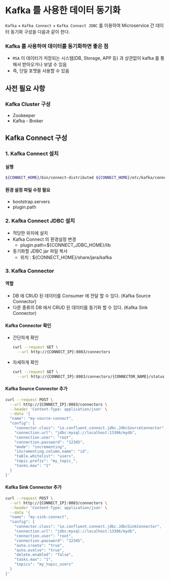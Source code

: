 # Kafka 를 사용한 데이터 동기화



  `Kafka` + `Kafka Connect` + `Kafka Connect JDBC` 를 이용하여 Microservice 간 데이터 동기화 구성을 다음과 같이 한다.



### Kafka 를 사용하여 데이터를 동기화하면 좋은 점

* `MSA` 이 데이터가 저장되는 시스템(DB, Storage, APP 등) 과 상관없이 kafka 를 통해서 받아오거나 보낼 수 있음
* 즉, 단일 포맷을 사용할 수 있음



## 사전 필요 사항

### Kafka Cluster 구성

* Zookeeper
* Kafka - Broker





## Kafka Connect  구성



### 1. Kafka Connect 설치

#### 실행

```sh
${CONNECT_HOME}/bin/connect-distributed ${CONNECT_HOME}/etc/kafka/connect-distributed.properties
```



#### 환경 설정 파일 수정 필요

* bootstrap.servers
* plugin.path



### 2. Kafka Connect JDBC 설치

* 적당한 위치에 설치
* Kafka Connect 의 환경설정 변경
  * plugin.path=${CONNECT_JDBC_HOME}/lib
* 동기화할 JDBC jar 파일 복사
  * 위치 : ${CONNECT_HOME}/share/jara/kafka



### 3. Kafka Connector

#### 역할

* DB 에 CRUD 된 데이터를 Consumer 에 전달 할 수 있다. (Kafka Source Connector)
* 다른 종류의 DB 에서 CRUD 된 데이터를 동기화 할 수 있다. (Kafka Sink Connector)


#### Kafka Connector 확인 

* 간단하게 확인

  ```sh
  curl --request GET \
    --url http://{CONNECT_IP}:8083/connectors
  ```

  

* 자세하게 확인

  ```sh
  curl --request GET \
    --url http://{CONNECT_IP}:8083/connectors/{CONNECTOR_NAME}/status
  ```

  



#### Kafka Source Connector 추가

```sh
curl --request POST \
  --url http://{CONNECT_IP}:8083/connectors \
  --header 'Content-Type: application/json' \
  --data '{
  "name": "my-source-connect",
  "config": {
    "connector.class": "io.confluent.connect.jdbc.JdbcSourceConnector",
    "connection.url": "jdbc:mysql://localhost:13306/mydb",
    "connection.user": "root",
    "connection.password": "12345",
    "mode": "incrementing",
    "incrementing.column.name": "id",
    "table.whitelist": "users",
    "topic.prefix": "my_topic_",
    "tasks.max": "1"
  }
}'
```



#### Kafka Sink Connector 추가

```sh
curl --request POST \
  --url http://{CONNECT_IP}:8083/connectors \
  --header 'Content-Type: application/json' \
  --data '{
  "name": "my-sink-connect",
  "config": {
    "connector.class": "io.confluent.connect.jdbc.JdbcSinkConnector",
    "connection.url": "jdbc:mysql://localhost:13306/mydb",
    "connection.user": "root",
    "connection.password": "12345",
    "auto.create": "true",
    "auto.evolve": "true",
    "delete.enabled": "false",
    "tasks.max": "1",
    "topics": "my_topic_users"
  }
}'
```



